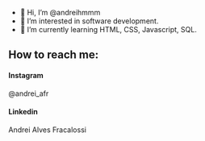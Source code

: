 - 👋 Hi, I’m @andreihmmm
- 👀 I’m interested in software development.
- 🌱 I’m currently learning HTML, CSS, Javascript, SQL.
## How to reach me: <br> 
#### Instagram 
@andrei_afr <br> 
#### Linkedin 
Andrei Alves Fracalossi

<!---
andreihmmm/andreihmmm is a ✨ special ✨ repository because its `README.md` (this file) appears on your GitHub profile.
You can click the Preview link to take a look at your changes.
--->
